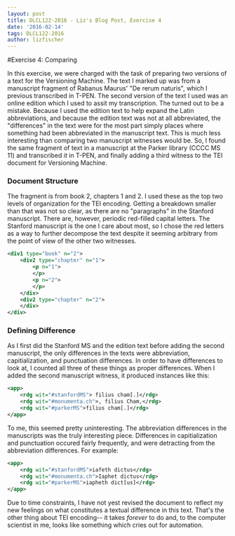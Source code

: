 ```yaml
---
layout: post
title: DLCL122-2016 - Liz's Blog Post, Exercise 4
date: '2016-02-14'
tags: DLCL122-2016
author: lizfischer
---
```


#Exercise 4: Comparing

In this exercise, we were charged with the task of preparing two versions of a text for the Versioning Machine. The text I marked up was from a manuscript fragment of Rabanus Maurus' "De rerum naturis", which I previous transcribed in T-PEN. The second version of the text I used was an online edition which I used to assit my transcription. The turned out to be a mistake. Because I used the edition text to help expand the Latin abbreviations, and because the edition text was not at all abbreviated, the "differences" in the text were for the most part simply places where something had been abbreviated in the manuscript text. This is much less interesting than comparing two manuscript witnesses would be. So, I found the same fragment of text in a manuscript at the Parker library (CCCC MS 11) and transcribed *it* in T-PEN, and finally adding a third witness to the TEI document for Versioning Machine.

### Document Structure

The fragment is from book 2, chapters 1 and 2. I used these as the top two levels of organization for the TEI encoding. Getting a breakdown smaller than that was not so clear, as there are no "paragraphs" in the Stanford manuscript. There are, however, periodic red-filled capital letters. The Stanford manuscript is the one I care about most, so I chose the red letters as a way to further decompose the text despite it seeming arbitrary from the point of view of the other two witnesses. 

```xml
<div1 type="book" n="2">
	<div2 type="chapter" n="1">
		<p n="1">
		</p>
		<p n="2">
		</p>
	</div>
	<div2 type="chapter" n="2">
	</div>
</div>
```

### Defining Difference

As I first did the Stanford MS and the edition text before adding the second manuscript, the only differences in the texts were abbreviation, capitialization, and punctuation differences. In order to have differences to look at, I counted all three of these things as proper differences. When I added the second manuscript witness, it produced instances like this:

```xml
<app>
	<rdg wit="#stanfordMS"> filius cham[.]</rdg>
	<rdg wit="#monumenta.ch">, filius Cham,</rdg>
	<rdg wit="#parkerMS">filius cham[.]</rdg>
</app>
```
To me, this seemed pretty uninteresting. The abbreviation differences in the manuscripts was the truly interesting piece. Differences in capitialization and punctuation occured fairly frequently, and were detracting from the abbreviation differences. For example:
```xml
<app>
	<rdg wit="#stanfordMS">iafeth dictus</rdg>
	<rdg wit="#monumenta.ch">Iaphet dictus</rdg>
	<rdg wit="#parkerMS">iapheth dict[us]</rdg>
</app>
```

Due to time constraints, I have not yest revised the document to reflect my new feelings on what constitutes a textual difference in this text. That's the other thing about TEI encoding-- it takes *forever* to do and, to the computer scientist in me, looks like something which cries out for automation.
